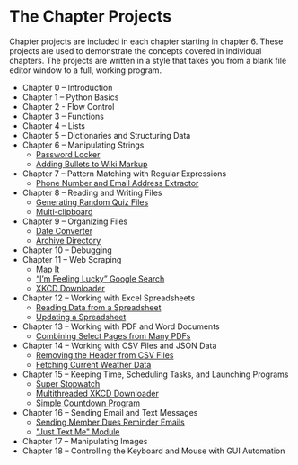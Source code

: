 # The Chapter Projects

Chapter projects are included in each chapter starting in chapter 6. These projects are used to demonstrate the concepts covered in individual chapters. The projects are written in a style that takes you from a blank file editor window to a full, working program. 

* Chapter 0 – Introduction
* Chapter 1 – Python Basics
* Chapter 2 - Flow Control
* Chapter 3 – Functions
* Chapter 4 – Lists
* Chapter 5 – Dictionaries and Structuring Data
* Chapter 6 – Manipulating Strings
    - [Password Locker](./password_locker/)
    - [Adding Bullets to Wiki Markup](./bullet_point_adder/)
* Chapter 7 – Pattern Matching with Regular Expressions
    - [Phone Number and Email Address Extractor](./phone_email_extractor/)
* Chapter 8 – Reading and Writing Files
    - [Generating Random Quiz Files](./quiz_generator/)
    - [Multi-clipboard](./multiclipboard/)
* Chapter 9 – Organizing Files
    - [Date Converter](./date_converter/)
    - [Archive Directory](./archive_directory/)
* Chapter 10 – Debugging
* Chapter 11 – Web Scraping
    - [Map It](./map_it/)
    - [“I’m Feeling Lucky” Google Search](./lucky/)
    - [XKCD Downloader](./xkcd_downloader/)
* Chapter 12 – Working with Excel Spreadsheets
    - [Reading Data from a Spreadsheet](./reading_excel_data/)
    - [Updating a Spreadsheet](./updating_spreadsheet/)
* Chapter 13 – Working with PDF and Word Documents
    - [Combining Select Pages from Many PDFs](./combine_pdfs/)
* Chapter 14 – Working with CSV Files and JSON Data
    - [Removing the Header from CSV Files](./remove_csv_header/)
    - [Fetching Current Weather Data](./weather_forecast/)
* Chapter 15 – Keeping Time, Scheduling Tasks, and Launching Programs
    - [Super Stopwatch](./stopwatch/)
    - [Multithreaded XKCD Downloader](./multithreaded_xkcd_downloader/)
    - [Simple Countdown Program](./simple_countdown/)
* Chapter 16 – Sending Email and Text Messages
    - [Sending Member Dues Reminder Emails](./reminder_emails/)
    - ["Just Text Me" Module](./notifications/)
* Chapter 17 – Manipulating Images
* Chapter 18 – Controlling the Keyboard and Mouse with GUI Automation

